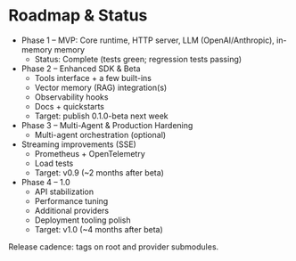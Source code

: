 # Roadmap & Status

- Phase 1 – MVP: Core runtime, HTTP server, LLM (OpenAI/Anthropic), in-memory memory
  - Status: Complete (tests green; regression tests passing)
- Phase 2 – Enhanced SDK & Beta
  - Tools interface + a few built-ins
  - Vector memory (RAG) integration(s)
  - Observability hooks
  - Docs + quickstarts
  - Target: publish 0.1.0-beta next week
- Phase 3 – Multi-Agent & Production Hardening
  - Multi-agent orchestration (optional)
- Streaming improvements (SSE)
  - Prometheus + OpenTelemetry
  - Load tests
  - Target: v0.9 (~2 months after beta)
- Phase 4 – 1.0
  - API stabilization
  - Performance tuning
  - Additional providers
  - Deployment tooling polish
  - Target: v1.0 (~4 months after beta)

Release cadence: tags on root and provider submodules.
